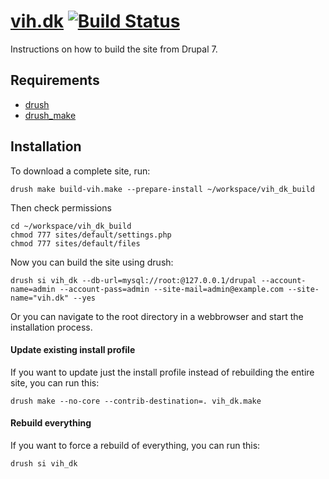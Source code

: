 [vih.dk](http://vih.dk) [![Build Status](https://secure.travis-ci.org/vih/vih.dk-deploy.png?branch=7.x-1.x)](http://travis-ci.org/vih/vih.dk-deploy)
==

Instructions on how to build the site from Drupal 7.

Requirements
------------

* [drush](http://drupal.org/project/drush) 
* [drush_make](http://drupal.org/project/drush_make)

Installation
------------

To download a complete site, run:

    drush make build-vih.make --prepare-install ~/workspace/vih_dk_build

Then check permissions
    
    cd ~/workspace/vih_dk_build
    chmod 777 sites/default/settings.php
    chmod 777 sites/default/files

Now you can build the site using drush:

    drush si vih_dk --db-url=mysql://root:@127.0.0.1/drupal --account-name=admin --account-pass=admin --site-mail=admin@example.com --site-name="vih.dk" --yes

Or you can navigate to the root directory in a webbrowser and start the installation process.

#### Update existing install profile ####

If you want to update just the install profile instead of rebuilding the
entire site, you can run this:

    drush make --no-core --contrib-destination=. vih_dk.make

#### Rebuild everything ####

If you want to force a rebuild of everything, you can run this:

    drush si vih_dk


